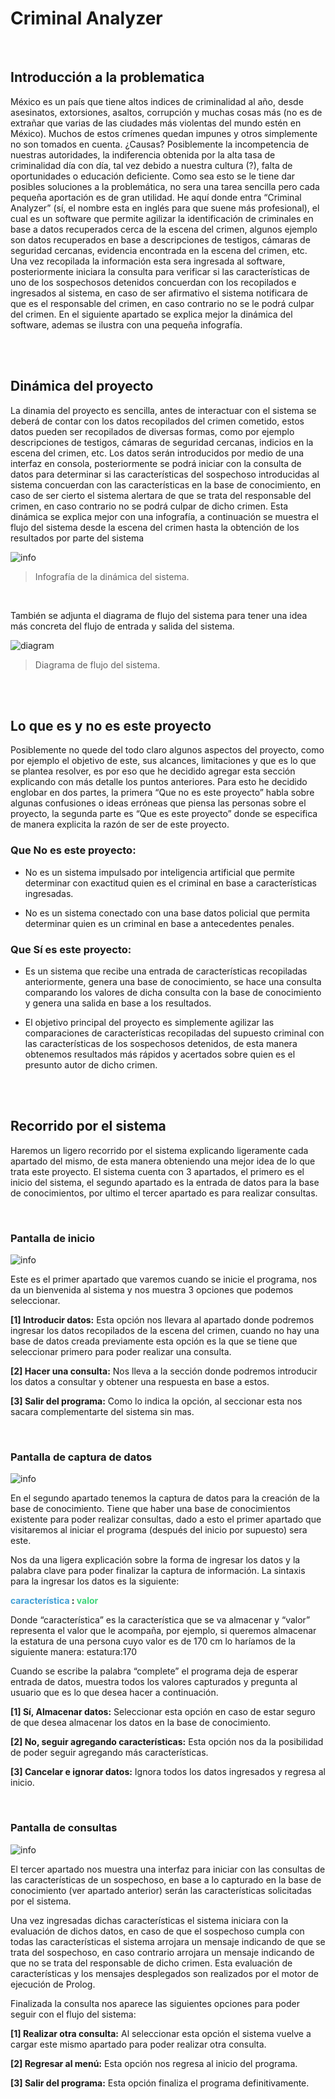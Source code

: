 # **Criminal Analyzer**

<br>

## **Introducción a la problematica**

México es un país que tiene altos indices de criminalidad al año, desde asesinatos,
extorsiones, asaltos, corrupción y muchas cosas más (no es de extrañar que varias de las
ciudades más violentas del mundo estén en México). Muchos de estos crímenes quedan
impunes y otros simplemente no son tomados en cuenta. ¿Causas? Posiblemente la
incompetencia de nuestras autoridades, la indiferencia obtenida por la alta tasa de
criminalidad día con día, tal vez debido a nuestra cultura (?), falta de oportunidades o
educación deficiente. Como sea esto se le tiene dar posibles soluciones a la problemática, no
sera una tarea sencilla pero cada pequeña aportación es de gran utilidad.
He aquí donde entra “Criminal Analyzer” (sí, el nombre esta en inglés para que suene más
profesional), el cual es un software que permite agilizar la identificación de criminales en
base a datos recuperados cerca de la escena del crimen, algunos ejemplo son datos
recuperados en base a descripciones de testigos, cámaras de seguridad cercanas, evidencia
encontrada en la escena del crimen, etc. Una vez recopilada la información esta sera
ingresada al software, posteriormente iniciara la consulta para verificar si las características
de uno de los sospechosos detenidos concuerdan con los recopilados e ingresados al
sistema, en caso de ser afirmativo el sistema notificara de que es el responsable del crimen,
en caso contrario no se le podrá culpar del crimen.
En el siguiente apartado se explica mejor la dinámica del software, ademas se ilustra con una
pequeña infografía. 

<br>
<br>

## **Dinámica del proyecto**

La dinamia del proyecto es sencilla, antes de interactuar con el sistema se deberá de contar
con los datos recopilados del crimen cometido, estos datos pueden ser recopilados de
diversas formas, como por ejemplo descripciones de testigos, cámaras de seguridad
cercanas, indicios en la escena del crimen, etc. Los datos serán introducidos por medio de
una interfaz en consola, posteriormente se podrá iniciar con la consulta de datos para
determinar si las características del sospechoso introducidas al sistema concuerdan con las
características en la base de conocimiento, en caso de ser cierto el sistema alertara de que
se trata del responsable del crimen, en caso contrario no se podrá culpar de dicho crimen.
Esta dinámica se explica mejor con una infografía, a continuación se muestra el flujo del
sistema desde la escena del crimen hasta la obtención de los resultados por parte del
sistema

![info](documentation/Infografia.svg)

> Infografía de la dinámica del sistema.

<br>

También se adjunta el diagrama de flujo del sistema para tener una idea más concreta del flujo de entrada y salida del sistema. 

![diagram](documentation/DiagramaFlujo.svg)

> Diagrama de flujo del sistema.

<br>
<br>

## **Lo que es y no es este proyecto**
Posiblemente no quede del todo claro algunos aspectos del proyecto, como por ejemplo el
objetivo de este, sus alcances, limitaciones y que es lo que se plantea resolver, es por eso
que he decidido agregar esta sección explicando con más detalle los puntos anteriores. Para
esto he decidido englobar en dos partes, la primera “Que no es este proyecto” habla sobre
algunas confusiones o ideas erróneas que piensa las personas sobre el proyecto, la segunda
parte es “Que es este proyecto” donde se especifica de manera explicita la razón de ser de
este proyecto.

### **Que No es este proyecto:**
* No es un sistema impulsado por inteligencia artificial que permite determinar con exactitud quien es el criminal en base a características ingresadas.

* No es un sistema conectado con una base datos policial que permita determinar quien es un criminal en base a antecedentes penales.

### **Que Sí es este proyecto:**
* Es un sistema que recibe una entrada de características recopiladas anteriormente, genera una base de conocimiento, se hace una consulta comparando los valores de dicha consulta con la base de conocimiento y genera una salida en base a los resultados.

* El objetivo principal del proyecto es simplemente agilizar las comparaciones de características recopiladas del supuesto criminal con las características de los sospechosos detenidos, de esta manera obtenemos resultados más rápidos y acertados sobre quien es el presunto autor de dicho crimen. 

<br>
<br>

## **Recorrido por el sistema**

Haremos un ligero recorrido por el sistema explicando ligeramente cada apartado del mismo,
de esta manera obteniendo una mejor idea de lo que trata este proyecto.
El sistema cuenta con 3 apartados, el primero es el inicio del sistema, el segundo apartado
es la entrada de datos para la base de conocimientos, por ultimo el tercer apartado es para
realizar consultas. 

<br>

 ### **Pantalla de inicio**

![info](documentation/capture_1.png)

Este es el primer apartado que varemos cuando se inicie el programa, nos da un bienvenida al sistema y nos muestra 3 opciones que podemos seleccionar. 

**[1] Introducir datos:** Esta opción nos llevara al apartado donde podremos ingresar los datos recopilados de la escena del crimen, cuando no hay una base de datos creada previamente esta opción es la que se tiene que seleccionar primero para poder realizar una consulta. 

**[2] Hacer una consulta:** Nos lleva a la sección donde podremos introducir los datos a consultar y obtener una respuesta en base a estos.

**[3] Salir del programa:** Como lo indica la opción, al seccionar esta nos sacara complementarte del sistema sin mas. 

<br>

 ### **Pantalla de captura de datos**

![info](documentation/capture_1.png)

En el segundo apartado tenemos la captura de datos para la creación de la base de conocimiento. Tiene que haber una base de conocimientos existente para poder realizar consultas, dado a esto el primer apartado que visitaremos al iniciar el programa (después del inicio por supuesto) sera este.

Nos da una ligera explicación sobre la forma de ingresar los datos y la palabra clave para poder finalizar la captura de información.
La sintaxis para la ingresar los datos es la siguiente: 

**<text style="color:#41A0D6">característica</text> : <text style="color:#41D67C">valor**</text>


Donde “característica” es la característica que se va almacenar y “valor” representa el valor que le acompaña, por ejemplo, si queremos almacenar la estatura de una persona cuyo valor es de 170 cm lo haríamos de la siguiente manera: estatura:170  

Cuando se escribe la palabra “complete” el programa deja de esperar entrada de datos, muestra todos los valores capturados y pregunta al usuario que es lo que desea hacer a continuación.

**[1] Sí, Almacenar datos:** Seleccionar esta opción en caso de estar seguro de que desea almacenar los datos en la base de conocimiento.

**[2] No, seguir agregando características:** Esta opción nos da la posibilidad de poder seguir agregando más características.

**[3] Cancelar e ignorar datos:** Ignora todos los datos ingresados y regresa al inicio.

<br>

### **Pantalla de consultas**

![info](documentation/capture_3.png)

El tercer apartado nos muestra una interfaz para iniciar con las consultas de las características de un sospechoso, en base a lo capturado en la base de conocimiento (ver apartado anterior) serán las características solicitadas por el sistema. 

Una vez ingresadas dichas características el sistema iniciara con la evaluación de dichos datos, en caso de que el sospechoso cumpla con todas las características el sistema arrojara un mensaje indicando de que se trata del sospechoso, en caso contrario arrojara un mensaje indicando de que no se trata del responsable de dicho crimen. Esta evaluación de características y los mensajes desplegados son realizados por el motor de ejecución de Prolog.

Finalizada la consulta nos aparece las siguientes opciones para poder seguir con el flujo del sistema:

**[1] Realizar otra consulta:** Al seleccionar esta opción el sistema vuelve a cargar este mismo apartado para poder realizar otra consulta. 

**[2] Regresar al menú:** Esta opción nos regresa al inicio del programa.

**[3] Salir del programa:** Esta opción finaliza el programa definitivamente.

